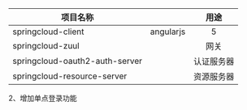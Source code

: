 


| 项目名称      |    |  用途 |
| --------   | -----:   | :----: |
| springcloud-client     | angularjs      |   5    |
| springcloud-zuul      |    |   网关   |
| springcloud-oauth2-auth-server        |     |   认证服务器    |
| springcloud-resource-server       |   |   资源服务器    |


2、增加单点登录功能
 	
